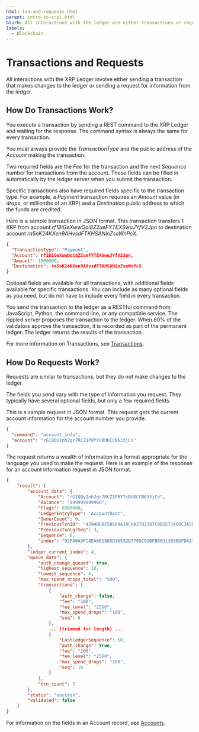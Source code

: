 ```yaml
---
html: txn-and-requests.html
parent: intro-to-xrpl.html
blurb: All interactions with the ledger are either transactions or requests.
labels:
  - Blockchain
---
```


# Transactions and Requests

All interactions with the XRP Ledger involve either sending a transaction that makes changes to the ledger or sending a request for information from the ledger.

## How Do Transactions Work?

You execute a transaction by sending a REST command to the XRP Ledger and waiting for the response. The command syntax is always the same for every transaction.

You must always provide the _TransactionType_ and the public address of the _Account_ making the transaction.

Two required fields are the _Fee_ for the transaction and the next _Sequence_ number for transactions from the account. These fields can be filled in automatically by the ledger server when you submit the transaction.

Specific transactions also have required fields specific to the transaction type. For example, a _Payment_ transaction requires an _Amount_ value (in _drops_, or millionths of an XRP) and a _Destination_ public address to which the funds are credited.

Here is a sample transaction in JSON format. This transaction transfers 1 XRP from account _rf1BiGeXwwQoi8Z2ueFYTEXSwuJYfV2Jpn_ to destination account _ra5nK24KXen9AHvsdFTKHSANinZseWnPcX_.

```json
{
  "TransactionType": "Payment",
  "Account": rf1BiGeXwwQoi8Z2ueFYTEXSwuJYfV2Jpn,
  "Amount": 1000000,
  "Destination": ra5nK24KXen9AHvsdFTKHSANinZseWnPcX
}
```

Optional fields are available for all transactions, with additional fields available for specific transactions. You can include as many optional fields as you need, but do not have to include every field in every transaction.

You send the transaction to the ledger as a RESTful command from JavaScript, Python, the command line, or any compatible service. The rippled server proposes the transaction to the ledger. When 80% of the validators approve the transaction, it is recorded as part of the permanent ledger. The ledger returns the results of the transaction.

For more information on Transactions, see [Transactions](transactions.html).

## How Do Requests Work?

Requests are similar to transactions, but they do not make changes to the ledger.

The fields you send vary with the type of information you request. They typically have several optional fields, but only a few required fields.

This is a sample request in JSON format. This request gets the current account information for the account number you provide.

```json
{
  "command": "account_info",
  "account": "rG1QQv2nh2gr7RCZ1P8YYcBUKCCN633jCn"
}
```

The request returns a wealth of information in a format appropriate for the language you used to make the request. Here is an example of the response for an account information request in JSON format.

```json
{
    "result": {
        "account_data": {
            "Account": "rG1QQv2nh2gr7RCZ1P8YYcBUKCCN633jCn",
            "Balance": "999999999960",
            "Flags": 8388608,
            "LedgerEntryType": "AccountRoot",
            "OwnerCount": 0,
            "PreviousTxnID": "4294BEBE5B569A18C0A2702387C9B1E7146DC3A5850C1E87204951C6FDAA4C42",
            "PreviousTxnLgrSeq": 3,
            "Sequence": 6,
            "index": "92FA6A9FC8EA6018D5D16532D7795C91BFB0831355BDFDA177E86C8BF997985F"
        },
        "ledger_current_index": 4,
        "queue_data": {
            "auth_change_queued": true,
            "highest_sequence": 10,
            "lowest_sequence": 6,
            "max_spend_drops_total": "500",
            "transactions": [
                {
                    "auth_change": false,
                    "fee": "100",
                    "fee_level": "2560",
                    "max_spend_drops": "100",
                    "seq": 6
                },
                ... (trimmed for length) ...
                {
                    "LastLedgerSequence": 10,
                    "auth_change": true,
                    "fee": "100",
                    "fee_level": "2560",
                    "max_spend_drops": "100",
                    "seq": 10
                }
            ],
            "txn_count": 5
        },
        "status": "success",
        "validated": false
    }
}
```
For information on the fields in an Account record, see [Accounts](accounts.html).